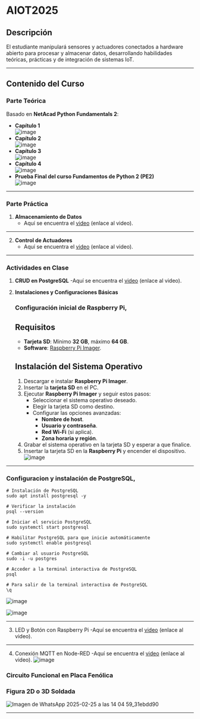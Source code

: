 # AIOT2025

## Descripción

El estudiante manipulará sensores y actuadores conectados a hardware abierto para procesar y almacenar datos, desarrollando habilidades teóricas, prácticas y de integración de sistemas IoT.

---

## Contenido del Curso

### Parte Teórica

Basado en **NetAcad Python Fundamentals 2**:

- **Capítulo 1**  
  ![image](https://github.com/user-attachments/assets/034afded-84a2-4912-b2e6-4f6971f1f130)
- **Capítulo 2**  
  ![image](https://github.com/user-attachments/assets/916d5ec7-b405-45d1-8078-2585e2da3f52)
- **Capítulo 3**  
  ![image](https://github.com/user-attachments/assets/aad7a913-9b64-484a-abdb-d7b2f5e342b2)
- **Capítulo 4**  
  ![image](https://github.com/user-attachments/assets/a7836531-9a34-486c-bf66-a91cd210f93d)
- **Prueba Final del curso Fundamentos de Python 2 (PE2)**  
  ![image](https://github.com/user-attachments/assets/b84129a4-ee14-4ebe-8f98-17dbb58c949c)

---

### Parte Práctica 

1. **Almacenamiento de Datos**  
   - Aquí se encuentra el [video](https://drive.google.com/drive/u/1/folders/19RpCIAAl2Uu6tYpRGtVSVjUTRc8HuKIO) (enlace al video).
  
---
2. **Control de Actuadores**  
   - Aquí se encuentra el [video](https://drive.google.com/drive/u/1/folders/1JhLZRLE6A3zjgKOxZ8ZcqjIGfhsnZxQd) (enlace al video).

---

### Actividades en Clase

1. **CRUD en PostgreSQL**
   -Aquí se encuentra el [video](https://drive.google.com/drive/u/1/folders/19RpCIAAl2Uu6tYpRGtVSVjUTRc8HuKIO) (enlace al video).
2. **Instalaciones y Configuraciones Básicas**
   ### Configuración inicial de Raspberry Pi, 
   ## Requisitos

      - **Tarjeta SD**: Mínimo **32 GB**, máximo **64 GB**.  
      - **Software**: [Raspberry Pi Imager](https://www.raspberrypi.com/software/). 

   ## Instalación del Sistema Operativo

      1. Descargar e instalar **Raspberry Pi Imager**.  
      2. Insertar la **tarjeta SD** en el PC.  
      3. Ejecutar **Raspberry Pi Imager** y seguir estos pasos:  
         - Seleccionar el sistema operativo deseado.  
         - Elegir la tarjeta SD como destino.  
         - Configurar las opciones avanzadas:  
           - **Nombre de host**.  
           - **Usuario y contraseña**.  
           - **Red Wi-Fi** (si aplica).  
           - **Zona horaria y región**.  
      4. Grabar el sistema operativo en la tarjeta SD y esperar a que finalice.  
      5. Insertar la tarjeta SD en la **Raspberry Pi** y encender el dispositivo.
     ![image](https://github.com/user-attachments/assets/5e99dc73-931b-4f4b-81f7-08e3a03c19e6)
---
  ### Configuracion y instalación de PostgreSQL,
    # Instalación de PostgreSQL
    sudo apt install postgresql -y
    
    # Verificar la instalación
    psql --version
    
    # Iniciar el servicio PostgreSQL
    sudo systemctl start postgresql
    
    # Habilitar PostgreSQL para que inicie automáticamente
    sudo systemctl enable postgresql
    
    # Cambiar al usuario PostgreSQL
    sudo -i -u postgres
    
    # Acceder a la terminal interactiva de PostgreSQL
    psql
    
    # Para salir de la terminal interactiva de PostgreSQL
    \q
    
  ![image](https://github.com/user-attachments/assets/1ba2b354-de40-413b-864f-d087107432b8)

  ![image](https://github.com/user-attachments/assets/d5be0be0-272b-4334-a7d2-d95fea7739d0)


---
3. LED y Botón con Raspberry Pi
  -Aquí se encuentra el [video](https://drive.google.com/drive/u/1/folders/1JhLZRLE6A3zjgKOxZ8ZcqjIGfhsnZxQd) (enlace al video).
   
   

---
4. Conexión MQTT en Node-RED
  -Aquí se encuentra el [video](https://drive.google.com/drive/u/1/folders/1JhLZRLE6A3zjgKOxZ8ZcqjIGfhsnZxQd) (enlace al video).
  ![image](https://github.com/user-attachments/assets/bc10ec93-e328-4240-8c18-e9c48e039032)


### Circuito Funcional en Placa Fenólica

### Figura 2D o 3D Soldada
![Imagen de WhatsApp 2025-02-25 a las 14 04 59_31ebdd90](https://github.com/user-attachments/assets/66c3b280-fa41-424f-a6b0-729a0ba67a93)

---
